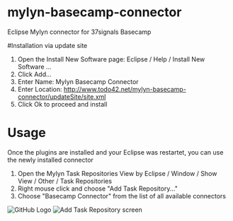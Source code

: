mylyn-basecamp-connector
========================

Eclipse Mylyn connector for 37signals Basecamp

#Installation via update site
1. Open the Install New Software page: Eclipse / Help / Install New Software ...
2. Click Add...
3. Enter Name: Mylyn Basecamp Connector
4. Enter Location: http://www.todo42.net/mylyn-basecamp-connector/updateSite/site.xml
5. Click Ok to proceed and install

# Usage
Once the plugins are installed and your Eclipse was restartet, you can use the newly installed connector

1. Open the Mylyn Task Repositories View by Eclipse / Window / Show View / Other / Task Repositories
2. Right mouse click and choose "Add Task Repository..."
3. Choose "Basecamp Connector" from the list of all available connectors

![GitHub Logo](/images/logo.png)
![Add Task Repository screen](/https://github.com/dominik42/mylyn-basecamp-connector/blob/master/doc/addTaskRepository.png?raw=true)